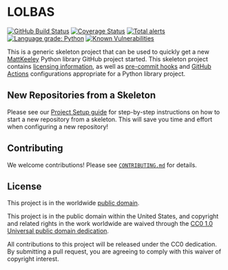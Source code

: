 # LOLBAS

[![GitHub Build Status](https://github.com/MattKeeley/LOLBAS/workflows/build/badge.svg)](https://github.com/MattKeeley/LOLBAS/actions)
[![Coverage Status](https://coveralls.io/repos/github/MattKeeley/LOLBAS/badge.svg?branch=develop)](https://coveralls.io/github/MattKeeley/LOLBAS?branch=develop)
[![Total alerts](https://img.shields.io/lgtm/alerts/g/MattKeeley/LOLBAS.svg?logo=lgtm&logoWidth=18)](https://lgtm.com/projects/g/MattKeeley/LOLBAS/alerts/)
[![Language grade: Python](https://img.shields.io/lgtm/grade/python/g/MattKeeley/LOLBAS.svg?logo=lgtm&logoWidth=18)](https://lgtm.com/projects/g/MattKeeley/LOLBAS/context:python)
[![Known Vulnerabilities](https://snyk.io/test/github/MattKeeley/LOLBAS/develop/badge.svg)](https://snyk.io/test/github/MattKeeley/LOLBAS)

This is a generic skeleton project that can be used to quickly get a
new [MattKeeley](https://github.com/MattKeeley) Python library GitHub
project started. This skeleton project contains [licensing
information](LICENSE), as well as
[pre-commit hooks](https://pre-commit.com) and
[GitHub Actions](https://github.com/features/actions) configurations
appropriate for a Python library project.

## New Repositories from a Skeleton

Please see our [Project Setup guide](https://github.com/MattKeeley/development-guide/tree/develop/project_setup)
for step-by-step instructions on how to start a new repository from
a skeleton. This will save you time and effort when configuring a
new repository!

## Contributing

We welcome contributions! Please see [`CONTRIBUTING.md`](CONTRIBUTING.md) for
details.

## License

This project is in the worldwide [public domain](LICENSE).

This project is in the public domain within the United States, and
copyright and related rights in the work worldwide are waived through
the [CC0 1.0 Universal public domain
dedication](https://creativecommons.org/publicdomain/zero/1.0/).

All contributions to this project will be released under the CC0
dedication. By submitting a pull request, you are agreeing to comply
with this waiver of copyright interest.
